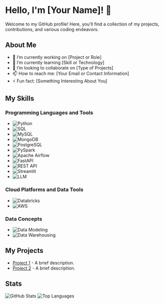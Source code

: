 # Hello, I'm [Your Name]! 👋

Welcome to my GitHub profile! Here, you'll find a collection of my projects, contributions, and various coding endeavors. 

## About Me
- 🔭 I’m currently working on [Project or Role]
- 🌱 I’m currently learning [Skill or Technology]
- 👯 I’m looking to collaborate on [Type of Projects]
- 📫 How to reach me: [Your Email or Contact Information]
- ⚡ Fun fact: [Something Interesting About You]

## My Skills

### Programming Languages and Tools
- ![Python](https://img.shields.io/badge/-Python-3776AB?style=flat-square&logo=python&logoColor=ffffff)
- ![SQL](https://img.shields.io/badge/-SQL-4479A1?style=flat-square&logo=sqlite&logoColor=ffffff)
- ![MySQL](https://img.shields.io/badge/-MySQL-4479A1?style=flat-square&logo=mysql&logoColor=ffffff)
- ![MongoDB](https://img.shields.io/badge/-MongoDB-47A248?style=flat-square&logo=mongodb&logoColor=ffffff)
- ![PostgreSQL](https://img.shields.io/badge/-PostgreSQL-4169E1?style=flat-square&logo=postgresql&logoColor=ffffff)
- ![PySpark](https://img.shields.io/badge/-PySpark-E25A1C?style=flat-square&logo=apache-spark&logoColor=ffffff)
- ![Apache Airflow](https://img.shields.io/badge/-Apache%20Airflow-017B92?style=flat-square&logo=apache-airflow&logoColor=ffffff)
- ![FastAPI](https://img.shields.io/badge/-FastAPI-009688?style=flat-square&logo=fastapi&logoColor=ffffff)
- ![REST API](https://img.shields.io/badge/-REST%20API-25A27E?style=flat-square&logo=api&logoColor=ffffff)
- ![Streamlit](https://img.shields.io/badge/-Streamlit-FF4B4B?style=flat-square&logo=streamlit&logoColor=ffffff)
- ![LLM](https://img.shields.io/badge/-LLM-000000?style=flat-square&logo=llm&logoColor=ffffff)

### Cloud Platforms and Data Tools
- ![Databricks](https://img.shields.io/badge/-Databricks-000000?style=flat-square&logo=databricks&logoColor=ffffff)
- ![AWS](https://img.shields.io/badge/-AWS-232F3E?style=flat-square&logo=amazonaws&logoColor=ffffff)

### Data Concepts
- ![Data Modeling](https://img.shields.io/badge/-Data%20Modeling-2C3E50?style=flat-square&logo=data-modeling&logoColor=ffffff)
- ![Data Warehousing](https://img.shields.io/badge/-Data%20Warehousing-2980B9?style=flat-square&logo=data-warehousing&logoColor=ffffff)

## My Projects
- [Project 1](link) - A brief description.
- [Project 2](link) - A brief description.

## Stats
![GitHub Stats](https://github-readme-stats.vercel.app/api?username=your-username&show_icons=true&count_private=true&hide_title=true&hide=prs&theme=radical)
![Top Languages](https://github-readme-stats.vercel.app/api/top-langs/?username=your-username&layout=compact&theme=radical)
